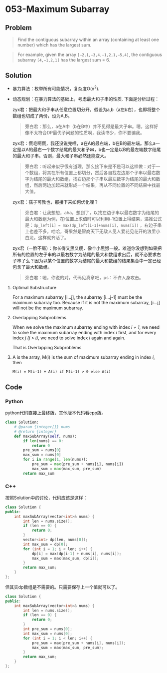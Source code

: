 # 053-Maximum Subarray

## Problem

> Find the contiguous subarray within an array (containing at least one number) which has the largest sum.

> For example, given the array `[−2,1,−3,4,−1,2,1,−5,4]`,
the contiguous subarray `[4,−1,2,1]` has the largest sum = 6.

## Solution

- 暴力算法：枚举所有可能情况，复杂度O(n<sup>2</sup>).
- 动态规划：在暴力算法的基础上，考虑最大和子串的性质. 下面是分析过程：

	zyx君：把最大和子串从任意位置切分开，假设为a,b（a左b右），也即将整个数组也切成了两份，设为A,B。
	> 旁白君：那么，a在A中（b在B中）并不见得是最大子串。嗯，这样好像不太符合DP最优子问题的性质啊，我读书少，你不要骗我。

	zyx君：慌毛啊慌，我还没说完哩，a在A的最右端，b在B的最左端。那么a一定是以A的最右一个数字结尾的最大和子串，b也一定是以B的最左端数字结尾的最大和子串。否则，最大和子串必然还能变大。
	> 旁白君：听起来似乎很有道理，那么接下来是不是可以这样做：对于一个数组，将其在所有位置上都切分，然后各自找左边那个子串以最右数字为结尾的最大和数组，找右边那个子串以最左数字为结尾的最大和数组，然后两边加起来就形成一个结果，再从不同位置的不同结果中找最大值。

	zyx君：孺子可教也，那接下来如何优化哩？
	> 旁白君：让我想想，aha，想到了，以找左边子串以最右数字为结尾的最大和数组为例，在i位置上求值时可以利用i-1位置上得结果，递推公式是：`dp_left[i] = max(dp_left[i-1]+nums[i], nums[i])` ，右边子串上也差不多，哈哈，哥果然是智商天下无敌人见人爱花见花开的浪里小白龙，这样就齐活了。

	zyx君（一脸不屑）：你长得又黑又瘦，像个小黑猴一般。难道你没想到如果把所有的位置的左子串的以最右数字为结尾的最大和数组求出后，就不必要求右子串了么？因为以某个位置的数字为结尾的最大和数组的结果集合中一定已经包含了最大和数组。
	> 旁白君：嗯，你说的对，代码见真章吧，ps：不许人身攻击。


1. Optimal Substructure

	For a maximum subarray [i...j], the subarray [i...j-1] must be the maximum
	subarray too. Because if it is not the maximum subarray, [i...j] will not be
	the maximum subarray.

2. Overlapping Subproblems

	When we solve the maximum subarray ending with index *i + 1*, we need to
	solve the maximum subarray ending with index *i* first, and for every index
	*j (j > i)*, we need to solve index *i* again and again.

	That is Overlapping Subproblems

3. A is the array, M(i) is the sum of maximum subarray ending in index *i*, then

	`M(i) = M(i-1) + A(i) if M(i-1) > 0 else A(i)`


## Code

### Python

python代码直接上最终版，其他版本代码看cpp版。

```python
class Solution:
    # @param {integer[]} nums
    # @return {integer}
    def maxSubArray(self, nums):
        if len(nums) == 0:
            return 0
        pre_sum = nums[0]
        max_sum = nums[0]
        for i in range(1, len(nums)):
            pre_sum = max(pre_sum + nums[i], nums[i])
            max_sum = max(max_sum, pre_sum)
        return max_sum
```

### C++

按照Solution中的讨论，代码应该是这样：
```cpp
class Solution {
public:
    int maxSubArray(vector<int>& nums) {
        int len = nums.size();
        if (len == 0) {
            return 0;
        }
        vector<int> dp(len, nums[0]);
        int max_sum = dp[0];
        for (int i = 1; i < len; i++) {
            dp[i] = max(dp[i-1] + nums[i], nums[i]);
            max_sum = max(max_sum, dp[i]);
        }
        return max_sum;
    }
};
```

但其实dp数组是不需要的。只需要保存上一个值就可以了。
```cpp
class Solution {
public:
    int maxSubArray(vector<int>& nums) {
        int len = nums.size();
        if (len == 0) {
            return 0;
        }
        int pre_sum = nums[0];
        int max_sum = nums[0];
        for (int i = 1; i < len; i++) {
            pre_sum = max(pre_sum + nums[i], nums[i]);
            max_sum = max(max_sum, pre_sum);
        }
        return max_sum;
    }
};
```
